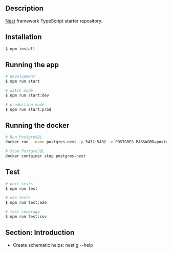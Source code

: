 ## Description

[Nest](https://github.com/nestjs/nest) framework TypeScript starter repository.

## Installation

```bash
$ npm install
```

## Running the app

```bash
# development
$ npm run start

# watch mode
$ npm run start:dev

# production mode
$ npm run start:prod
```

## Running the docker

```bash
# Run PostgreSQL
docker run --name postgres-nest -p 5432:5432 -e POSTGRES_PASSWORD=postgres -d postgres

# Stop PostgreSQL
docker container stop postgres-nest
```

## Test

```bash
# unit tests
$ npm run test

# e2e tests
$ npm run test:e2e

# test coverage
$ npm run test:cov
```

## Section: Introduction

- Create schematic helps: nest g --help
